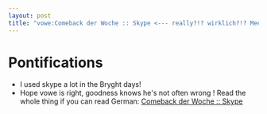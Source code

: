 ```yaml
---
layout: post
title: "vowe:Comeback der Woche :: Skype <--- really?!? wirklich?!? Meet Now is awesome?!? "
---
```


# Pontifications

* I used skype a lot in the Bryght days!
* Hope vowe is right, goodness knows he's not often wrong ! Read the whole thing if you can read German: [Comeback der Woche :: Skype](https://vowe.net/archives/018474.html)
